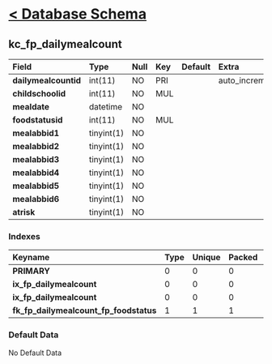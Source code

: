 # [< Database Schema](DatabaseSchema.md) #

## kc\_fp\_dailymealcount ##
| **Field** | Type | Null | Key | Default | Extra | Comment |
|:----------|:-----|:-----|:----|:--------|:------|:--------|
| **dailymealcountid** | int(11) | NO   | PRI |         | auto\_increment |         |
| **childschoolid** | int(11) | NO   | MUL |         |       |         |
| **mealdate** | datetime | NO   |     |         |       |         |
| **foodstatusid** | int(11) | NO   | MUL |         |       |         |
| **mealabbid1** | tinyint(1) | NO   |     |         |       |         |
| **mealabbid2** | tinyint(1) | NO   |     |         |       |         |
| **mealabbid3** | tinyint(1) | NO   |     |         |       |         |
| **mealabbid4** | tinyint(1) | NO   |     |         |       |         |
| **mealabbid5** | tinyint(1) | NO   |     |         |       |         |
| **mealabbid6** | tinyint(1) | NO   |     |         |       |         |
| **atrisk** | tinyint(1) | NO   |     |         |       |         |


### Indexes ###
| **Keyname** | Type | Unique | Packed | Column | Seq | Cardinality | Collation | Null | Comment |
|:------------|:-----|:-------|:-------|:-------|:----|:------------|:----------|:-----|:--------|
| **PRIMARY** | 0    | 0      | 0      | dailymealcountid | 1   | 0           | A         | 0    | 0       |
| **ix\_fp\_dailymealcount** | 0    | 0      | 0      | childschoolid | 1   |             | A         | 0    | 0       |
| **ix\_fp\_dailymealcount** | 0    | 0      | 0      | mealdate | 2   | 0           | A         | 0    | 0       |
| **fk\_fp\_dailymealcount\_fp\_foodstatus** | 1    | 1      | 1      | foodstatusid | 1   |             | A         | 1    | 1       |


### Default Data ###
No Default Data